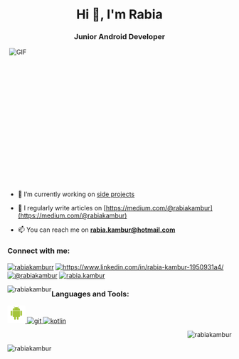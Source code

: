 <h1 align="center">Hi 👋, I'm Rabia</h1>
<h3 align="center">Junior Android Developer</h3>

<img align="right" alt="GIF" src="gifs/developer.gif" width="500" height="320" />

- 🔭 I’m currently working on [side projects](https://github.com/rabiakambur/izmir-su-kesinti-takip)

- 📝 I regularly write articles on [https://medium.com/@rabiakambur](https://medium.com/@rabiakambur)

- 📫 You can reach me on **rabia.kambur@hotmail.com**
  


<h3 align="left">Connect with me:</h3>
<p align="left">
<a href="https://twitter.com/rabiakamburr" target="blank"><img align="center" src="https://raw.githubusercontent.com/rahuldkjain/github-profile-readme-generator/master/src/images/icons/Social/twitter.svg" alt="rabiakamburr" height="30" width="40" /></a>
<a href="https://linkedin.com/in/https://www.linkedin.com/in/rabia-kambur-1950931a4/" target="blank"><img align="center" src="https://raw.githubusercontent.com/rahuldkjain/github-profile-readme-generator/master/src/images/icons/Social/linked-in-alt.svg" alt="https://www.linkedin.com/in/rabia-kambur-1950931a4/" height="30" width="40" /></a>
<a href="https://medium.com/@rabiakambur" target="blank"><img align="center" src="https://raw.githubusercontent.com/rahuldkjain/github-profile-readme-generator/master/src/images/icons/Social/medium.svg" alt="@rabiakambur" height="30" width="40" /></a>
<a href="https://discord.gg/rabia.kambur" target="blank"><img align="center" src="https://raw.githubusercontent.com/rahuldkjain/github-profile-readme-generator/master/src/images/icons/Social/discord.svg" alt="rabia.kambur" height="30" width="40" /></a>
</p>

<p><img align="left" src="https://github-readme-stats.vercel.app/api/top-langs?username=rabiakambur&show_icons=true&locale=en&layout=compact" alt="rabiakambur" /></p>

<h3 align="left">Languages and Tools:</h3>
<p align="left"> <a href="https://developer.android.com" target="_blank" rel="noreferrer"> <img src="https://raw.githubusercontent.com/devicons/devicon/master/icons/android/android-original-wordmark.svg" alt="android" width="40" height="40"/> </a> <a href="https://git-scm.com/" target="_blank" rel="noreferrer"> <img src="https://www.vectorlogo.zone/logos/git-scm/git-scm-icon.svg" alt="git" width="40" height="40"/> </a> <a href="https://kotlinlang.org" target="_blank" rel="noreferrer"> <img src="https://www.vectorlogo.zone/logos/kotlinlang/kotlinlang-icon.svg" alt="kotlin" width="40" height="40"/> </a> </p>

<p>&nbsp;<img align="right" src="https://github-readme-stats.vercel.app/api?username=rabiakambur&show_icons=true&locale=en" alt="rabiakambur" /></p>

<p><img align="left" src="https://github-readme-streak-stats.herokuapp.com/?user=rabiakambur&" alt="rabiakambur" /></p>
